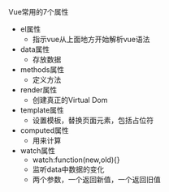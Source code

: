 Vue常用的7个属性
- el属性
    - 指示vue从上面地方开始解析vue语法
- data属性
    - 存放数据
- methods属性
    - 定义方法
- render属性
    - 创建真正的Virtual Dom
- template属性
    - 设置模板，替换页面元素，包括占位符
- computed属性
    - 用来计算
- watch属性
    - watch:function(new,old){}
    - 监听data中数据的变化
    - 两个参数，一个返回新值，一个返回旧值
